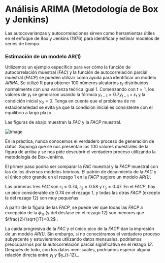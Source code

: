 # Análisis ARIMA (Metodología de Box y Jenkins)

Las autocovarianzas y autocorrelaciones sirven como herramientas útiles en el enfoque de Box y Jenkins (1976) para identificar y estimar modelos de series de tiempo. 


### Estimación de un modelo AR(1)
Utilizemos un ejemplo específico para ver cómo la función de autocorrelación muestral (_FAC_) y la función de autocorrelación parcial muestral (_FACP_) se pueden utilizar como ayuda para identificar un modelo _ARMA_. 
Se utilizó R para obtener 100 números aleatorios $\varepsilon_t$ distribuidos normalmente con una varianza teórica igual $1$. Comenzando con $t=1$, los valores de $y_t$ se generaron usando la fórmula $y_{t-1}=0.7y_{t-1}+\varepsilon_t$ y la condición inicial $y_0=0$. Tenga en cuenta que el problema de no estacionariedad se evita ya que la condición inicial es consistente con el equilibrio a largo plazo. 

Las figuras de abajo muestran la _FAC_ y la _FACP_ muestral. 

![image](https://github.com/alvaroperdomo/World-Econometrics/assets/127871747/d051567c-1c96-4305-9a5b-f2f9340192da)

En la práctica, nunca conocemos el verdadero proceso de generación de datos. Suponga que se nos presentan los $100$ valores muestrales de la figura de arriba y se nos pide descubrir el verdadero proceso utilizando la metodología de Box-Jenkins. 

El primer paso podría ser comparar la _FAC_ muestral y la _FACP_ muestral con las de los diversos modelos teóricos. El patrón de decaimiento de la _FAC_ y el único pico grande en el rezago $1$ en la _FACP_ sugiere un modelo _AR(1)_. 

Las primeras tres _FAC_ son $r_1=0.74$, $r_2=0.58$ y $r_3=0.47$. En el _FACP_, hay un pico considerable de $0.74$ en el rezago $1$, y todas las otras _FACP_ (excepto la del rezago $12$) son muy pequeñas

A partir de la figura de las _FACP_, se puede ver que todas las _FACP_ a excepción de la $\phi_{11}$ (y del desfase en el rezago $12$) son menores que $\frac{2}{\sqrt{}T}=0.2$ . 

La caída progresiva de la _FAC_ y el único pico de la _FACP_ dan la impresión de un modelo _AR(1)_. Sin embargo, si no conociéramos el verdadero proceso subyacente y estuvieramos utilizando datos mensuales, podríamos preocuparnos por la autocorrelación parcial significativa en el rezago _12_. Después de todo, con los datos men-suales, podríamos esperar alguna relación directa entre $y_t$ y $y_{t-12}_.

